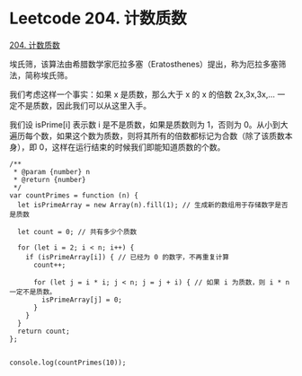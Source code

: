 # Leetcode 204. 计数质数

[204. 计数质数](https://leetcode-cn.com/problems/count-primes/)


埃氏筛，该算法由希腊数学家厄拉多塞（Eratosthenes）提出，称为厄拉多塞筛法，简称埃氏筛。

我们考虑这样一个事实：如果 x 是质数，那么大于 x 的 x 的倍数 2x,3x,3x,… 一定不是质数，因此我们可以从这里入手。

我们设 isPrime[i] 表示数 i 是不是质数，如果是质数则为 1，否则为 0。从小到大遍历每个数，如果这个数为质数，则将其所有的倍数都标记为合数（除了该质数本身），即 0，这样在运行结束的时候我们即能知道质数的个数。


```
/**
 * @param {number} n
 * @return {number}
 */
var countPrimes = function (n) {
  let isPrimeArray = new Array(n).fill(1); // 生成新的数组用于存储数字是否是质数

  let count = 0; // 共有多少个质数

  for (let i = 2; i < n; i++) {
    if (isPrimeArray[i]) { // 已经为 0 的数字，不再重复计算
      count++;

      for (let j = i * i; j < n; j = j + i) { // 如果 i 为质数，则 i * n 一定不是质数。
        isPrimeArray[j] = 0;
      }
    }
  }
  return count;
};


console.log(countPrimes(10));
```